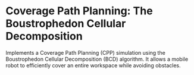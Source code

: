 # Coverage Path Planning: The Boustrophedon Cellular Decomposition

Implements a Coverage Path Planning (CPP) simulation using the Boustrophedon Cellular Decomposition (BCD) algorithm. It allows a mobile robot to efficiently cover an entire workspace while avoiding obstacles.
